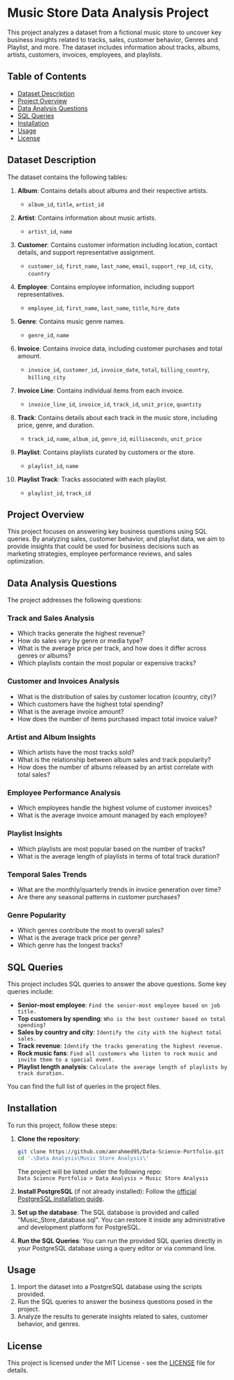 # Music Store Data Analysis Project

This project analyzes a dataset from a fictional music store to uncover key business insights related to tracks, sales, customer behavior, Genres and Playlist, and more. The dataset includes information about tracks, albums, artists, customers, invoices, employees, and playlists.

## Table of Contents
- [Dataset Description](#dataset-description)
- [Project Overview](#project-overview)
- [Data Analysis Questions](#data-analysis-questions)
- [SQL Queries](#sql-queries)
- [Installation](#installation)
- [Usage](#usage)
- [License](#license)

## Dataset Description

The dataset contains the following tables:

1. **Album**: Contains details about albums and their respective artists.
   - `album_id`, `title`, `artist_id`

2. **Artist**: Contains information about music artists.
   - `artist_id`, `name`

3. **Customer**: Contains customer information including location, contact details, and support representative assignment.
   - `customer_id`, `first_name`, `last_name`, `email`, `support_rep_id`, `city`, `country`

4. **Employee**: Contains employee information, including support representatives.
   - `employee_id`, `first_name`, `last_name`, `title`, `hire_date`

5. **Genre**: Contains music genre names.
   - `genre_id`, `name`

6. **Invoice**: Contains invoice data, including customer purchases and total amount.
   - `invoice_id`, `customer_id`, `invoice_date`, `total`, `billing_country`, `billing_city`

7. **Invoice Line**: Contains individual items from each invoice.
   - `invoice_line_id`, `invoice_id`, `track_id`, `unit_price`, `quantity`

8. **Track**: Contains details about each track in the music store, including price, genre, and duration.
   - `track_id`, `name`, `album_id`, `genre_id`, `milliseconds`, `unit_price`

9. **Playlist**: Contains playlists curated by customers or the store.
   - `playlist_id`, `name`

10. **Playlist Track**: Tracks associated with each playlist.
    - `playlist_id`, `track_id`

## Project Overview

This project focuses on answering key business questions using SQL queries. By analyzing sales, customer behavior, and playlist data, we aim to provide insights that could be used for business decisions such as marketing strategies, employee performance reviews, and sales optimization.

## Data Analysis Questions

The project addresses the following questions:

### Track and Sales Analysis
- Which tracks generate the highest revenue?
- How do sales vary by genre or media type?
- What is the average price per track, and how does it differ across genres or albums?
- Which playlists contain the most popular or expensive tracks?

### Customer and Invoices Analysis
- What is the distribution of sales by customer location (country, city)?
- Which customers have the highest total spending?
- What is the average invoice amount?
- How does the number of items purchased impact total invoice value?

### Artist and Album Insights
- Which artists have the most tracks sold?
- What is the relationship between album sales and track popularity?
- How does the number of albums released by an artist correlate with total sales?

### Employee Performance Analysis
- Which employees handle the highest volume of customer invoices?
- What is the average invoice amount managed by each employee?

### Playlist Insights
- Which playlists are most popular based on the number of tracks?
- What is the average length of playlists in terms of total track duration?

### Temporal Sales Trends
- What are the monthly/quarterly trends in invoice generation over time?
- Are there any seasonal patterns in customer purchases?

### Genre Popularity
- Which genres contribute the most to overall sales?
- What is the average track price per genre?
- Which genre has the longest tracks?

## SQL Queries

This project includes SQL queries to answer the above questions. Some key queries include:
- **Senior-most employee**: `Find the senior-most employee based on job title.`
- **Top customers by spending**: `Who is the best customer based on total spending?`
- **Sales by country and city**: `Identify the city with the highest total sales.`
- **Track revenue**: `Identify the tracks generating the highest revenue.`
- **Rock music fans**: `Find all customers who listen to rock music and invite them to a special event.`
- **Playlist length analysis**: `Calculate the average length of playlists by track duration.`
  
You can find the full list of queries in the project files.

## Installation

To run this project, follow these steps:

1. **Clone the repository**:
    ```bash
    git clone https://github.com/amrahmed95/Data-Science-Portfolio.git
    cd '.\Data Analysis\Music Store Analysis\'
    ```
   The project will be listed under the following repo:  
   `Data Science Portfolio > Data Analysis > Music Store Analysis`

2. **Install PostgreSQL** (if not already installed):
    Follow the [official PostgreSQL installation guide](https://www.postgresql.org/download/).

3. **Set up the database**:
   The SQL database is provided and called "Music_Store_database.sql". You can restore it inside any administrative and development platform for PostgreSQL.

4. **Run the SQL Queries**:
   You can run the provided SQL queries directly in your PostgreSQL database using a query editor or via command line.

## Usage

1. Import the dataset into a PostgreSQL database using the scripts provided.
2. Run the SQL queries to answer the business questions posed in the project.
3. Analyze the results to generate insights related to sales, customer behavior, and genres.

## License

This project is licensed under the MIT License - see the [LICENSE](LICENSE) file for details.
